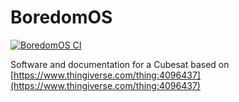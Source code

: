 # BoredomOS

[![BoredomOS CI](https://github.com/hectorespert/BoredomOS/actions/workflows/main.yml/badge.svg)](https://github.com/hectorespert/BoredomOS/actions/workflows/main.yml)

Software and documentation for a Cubesat based on [https://www.thingiverse.com/thing:4096437](https://www.thingiverse.com/thing:4096437)

